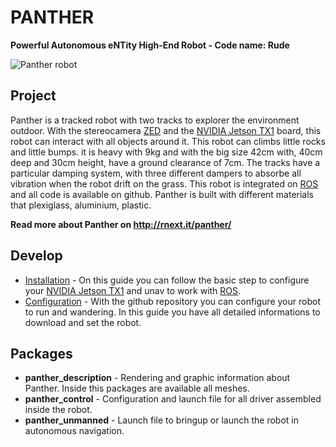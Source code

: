 # PANTHER
**Powerful Autonomous eNTity High-End Robot - Code name: Rude**

![Panther robot](https://github.com/rbonghi/panther/blob/master/panther-nobg.png)

## Project
Panther is a tracked robot with two tracks to explorer the environment outdoor. With the stereocamera [ZED] and the [NVIDIA Jetson TX1] board, this robot can interact with all objects around it. This robot can climbs little rocks and little bumps. it is heavy with 9kg and with the big size 42cm with, 40cm deep and 30cm height, have a ground clearance of 7cm. The tracks have a particular damping system, with three different dampers to absorbe all vibration when the robot drift on the grass. This robot is integrated on [ROS] and all code is available on github. Panther is built with different materials that plexiglass, aluminium, plastic.

**Read more about Panther on http://rnext.it/panther/**

## Develop
* [Installation](http://rnext.it/panther/installation-panther/) - On this guide you can follow the basic step to configure your [NVIDIA Jetson TX1] and unav to work with [ROS].
* [Configuration](http://rnext.it/panther/configuration-panther/) - With the github repository you can configure your robot to run and wandering. In this guide you have all detailed informations to download and set the robot.

## Packages
* **panther_description** - Rendering and graphic information about Panther. Inside this packages are available all meshes.
* **panther_control** - Configuration and launch file for all driver assembled inside the robot.
* **panther_unmanned** - Launch file to bringup or launch the robot in autonomous navigation.

[NVIDIA Jetson TX1]: http://www.nvidia.com/object/jetson-tx1-dev-kit.html
[ZED]: https://www.stereolabs.com/
[ROS]: http://www.ros.org/
